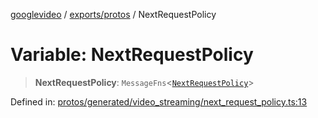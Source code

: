 [googlevideo](../../../README.md) / [exports/protos](../README.md) / NextRequestPolicy

# Variable: NextRequestPolicy

> **NextRequestPolicy**: `MessageFns`\<[`NextRequestPolicy`](../interfaces/NextRequestPolicy.md)\>

Defined in: [protos/generated/video\_streaming/next\_request\_policy.ts:13](https://github.com/LuanRT/googlevideo/blob/5b84100979befab767d819a9606dde964d469341/protos/generated/video_streaming/next_request_policy.ts#L13)
